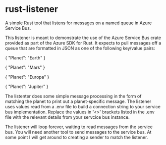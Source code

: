 # rust-listener
A simple Rust tool that listens for messages on a named queue in Azure Service Bus. 

This listener is meant to demonstrate the use of the Azure Service Bus crate provided as part of the Azure SDK for Rust.
It expects to pull messages off a queue that are formatted in JSON as one of the following key/value pairs:

{
    "Planet": "Earth"
}

{
    "Planet": "Mars"
}

{
    "Planet": "Europa"
}

{
    "Planet": "Jupiter"
}

The listenter does some simple message processing in the form of matching the planet to print out a planet-specific message.
The listener uses values read from a .env file to build a connection string to your service bus implementation.
Replace the values in '<>' brackets listed in the .env file with the relevant details from your servcice bus instance.

The listener will loop forever, waiting to read messages from the service bus. You will need another tool to send messages to the service bus.
At some point I will get around to creating a sender to match the listener. 

